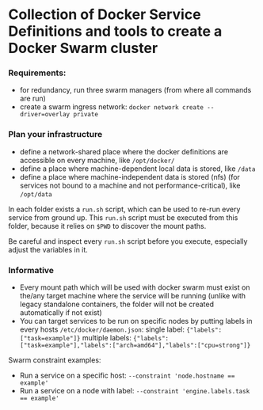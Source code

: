 # Collection of Docker Service Definitions and tools to create a Docker Swarm cluster

### Requirements:
- for redundancy, run three swarm managers (from where all commands are run)
- create a swarm ingress network: `docker network create --driver=overlay private`

### Plan your infrastructure 
- define a network-shared place where the docker definitions are accessible on every machine, like `/opt/docker/`
- define a place where machine-dependent local data is stored, like `/data`
- define a place where machine-independent data is stored (nfs) (for services not bound to a machine and not performance-critical), like `/opt/data`

In each folder exists a `run.sh` script, which can be used to re-run every service from ground up.
This `run.sh` script must be executed from this folder, because it relies on `$PWD` to discover the mount paths.

Be careful and inspect every `run.sh` script before you execute, especially adjust the variables in it.

### Informative
- Every mount path which will be used with docker swarm must exist on the/any target machine where the service will be running (unlike with legacy standalone containers, the folder will not be created automatically if not exist)
- You can target services to be run on specific nodes by putting labels in every hosts `/etc/docker/daemon.json`:
 single label: `{"labels": ["task=example"]}`
 multiple labels: `{"labels": ["task=example"],"labels":["arch=amd64"],"labels":["cpu=strong"]}`

Swarm constraint examples:

- Run a service on a specific host: `--constraint 'node.hostname == example'`
- Run a service on a node with label: `--constraint 'engine.labels.task == example'`


